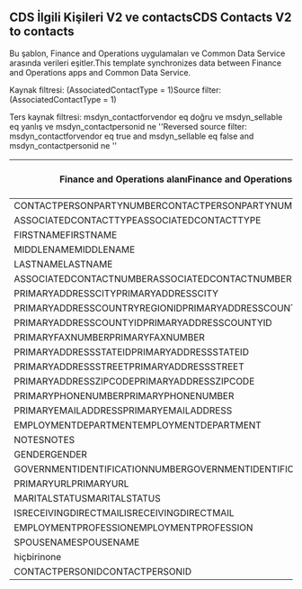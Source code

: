 ## <a name="cds-contacts-v2-to-contacts"></a><span data-ttu-id="2c52b-101">CDS İlgili Kişileri V2 ve contacts</span><span class="sxs-lookup"><span data-stu-id="2c52b-101">CDS Contacts V2 to contacts</span></span>

<span data-ttu-id="2c52b-102">Bu şablon, Finance and Operations uygulamaları ve Common Data Service arasında verileri eşitler.</span><span class="sxs-lookup"><span data-stu-id="2c52b-102">This template synchronizes data between Finance and Operations apps and Common Data Service.</span></span>

<span data-ttu-id="2c52b-103">Kaynak filtresi: (AssociatedContactType = 1)</span><span class="sxs-lookup"><span data-stu-id="2c52b-103">Source filter: (AssociatedContactType = 1)</span></span>

<span data-ttu-id="2c52b-104">Ters kaynak filtresi: msdyn_contactforvendor eq doğru ve msdyn_sellable eq yanlış ve msdyn_contactpersonid ne ''</span><span class="sxs-lookup"><span data-stu-id="2c52b-104">Reversed source filter: msdyn_contactforvendor eq true and msdyn_sellable eq false and msdyn_contactpersonid ne ''</span></span>

<span data-ttu-id="2c52b-105">Finance and Operations alanı</span><span class="sxs-lookup"><span data-stu-id="2c52b-105">Finance and Operations field</span></span> | <span data-ttu-id="2c52b-106">Eşleme türü</span><span class="sxs-lookup"><span data-stu-id="2c52b-106">Map type</span></span> | <span data-ttu-id="2c52b-107">Diğer Dynamics 365 alanı</span><span class="sxs-lookup"><span data-stu-id="2c52b-107">Other Dynamics 365 field</span></span> | <span data-ttu-id="2c52b-108">Varsayılan değer</span><span class="sxs-lookup"><span data-stu-id="2c52b-108">Default value</span></span>
---|---|---|---
<span data-ttu-id="2c52b-109">CONTACTPERSONPARTYNUMBER</span><span class="sxs-lookup"><span data-stu-id="2c52b-109">CONTACTPERSONPARTYNUMBER</span></span> | = | <span data-ttu-id="2c52b-110">msdyn_partynumber</span><span class="sxs-lookup"><span data-stu-id="2c52b-110">msdyn_partynumber</span></span> | 
<span data-ttu-id="2c52b-111">ASSOCIATEDCONTACTTYPE</span><span class="sxs-lookup"><span data-stu-id="2c52b-111">ASSOCIATEDCONTACTTYPE</span></span> | << | <span data-ttu-id="2c52b-112">hiçbiri</span><span class="sxs-lookup"><span data-stu-id="2c52b-112">none</span></span> | <span data-ttu-id="2c52b-113">Satıcı</span><span class="sxs-lookup"><span data-stu-id="2c52b-113">Vendor</span></span>
<span data-ttu-id="2c52b-114">FIRSTNAME</span><span class="sxs-lookup"><span data-stu-id="2c52b-114">FIRSTNAME</span></span> | = | <span data-ttu-id="2c52b-115">firstname</span><span class="sxs-lookup"><span data-stu-id="2c52b-115">firstname</span></span> | 
<span data-ttu-id="2c52b-116">MIDDLENAME</span><span class="sxs-lookup"><span data-stu-id="2c52b-116">MIDDLENAME</span></span> | = | <span data-ttu-id="2c52b-117">middlename</span><span class="sxs-lookup"><span data-stu-id="2c52b-117">middlename</span></span> | 
<span data-ttu-id="2c52b-118">LASTNAME</span><span class="sxs-lookup"><span data-stu-id="2c52b-118">LASTNAME</span></span> | = | <span data-ttu-id="2c52b-119">lastname</span><span class="sxs-lookup"><span data-stu-id="2c52b-119">lastname</span></span> | 
<span data-ttu-id="2c52b-120">ASSOCIATEDCONTACTNUMBER</span><span class="sxs-lookup"><span data-stu-id="2c52b-120">ASSOCIATEDCONTACTNUMBER</span></span> | = | <span data-ttu-id="2c52b-121">msdyn_vendorcontactid.msdyn_vendoraccountnumber</span><span class="sxs-lookup"><span data-stu-id="2c52b-121">msdyn_vendorcontactid.msdyn_vendoraccountnumber</span></span> | 
<span data-ttu-id="2c52b-122">PRIMARYADDRESSCITY</span><span class="sxs-lookup"><span data-stu-id="2c52b-122">PRIMARYADDRESSCITY</span></span> | = | <span data-ttu-id="2c52b-123">address1_city</span><span class="sxs-lookup"><span data-stu-id="2c52b-123">address1_city</span></span> | 
<span data-ttu-id="2c52b-124">PRIMARYADDRESSCOUNTRYREGIONID</span><span class="sxs-lookup"><span data-stu-id="2c52b-124">PRIMARYADDRESSCOUNTRYREGIONID</span></span> | = | <span data-ttu-id="2c52b-125">address1_country</span><span class="sxs-lookup"><span data-stu-id="2c52b-125">address1_country</span></span> | 
<span data-ttu-id="2c52b-126">PRIMARYADDRESSCOUNTYID</span><span class="sxs-lookup"><span data-stu-id="2c52b-126">PRIMARYADDRESSCOUNTYID</span></span> | = | <span data-ttu-id="2c52b-127">address1_county</span><span class="sxs-lookup"><span data-stu-id="2c52b-127">address1_county</span></span> | 
<span data-ttu-id="2c52b-128">PRIMARYFAXNUMBER</span><span class="sxs-lookup"><span data-stu-id="2c52b-128">PRIMARYFAXNUMBER</span></span> | = | <span data-ttu-id="2c52b-129">fax</span><span class="sxs-lookup"><span data-stu-id="2c52b-129">fax</span></span> | 
<span data-ttu-id="2c52b-130">PRIMARYADDRESSSTATEID</span><span class="sxs-lookup"><span data-stu-id="2c52b-130">PRIMARYADDRESSSTATEID</span></span> | = | <span data-ttu-id="2c52b-131">address1_stateorprovince</span><span class="sxs-lookup"><span data-stu-id="2c52b-131">address1_stateorprovince</span></span> | 
<span data-ttu-id="2c52b-132">PRIMARYADDRESSSTREET</span><span class="sxs-lookup"><span data-stu-id="2c52b-132">PRIMARYADDRESSSTREET</span></span> | = | <span data-ttu-id="2c52b-133">address1_line1</span><span class="sxs-lookup"><span data-stu-id="2c52b-133">address1_line1</span></span> | 
<span data-ttu-id="2c52b-134">PRIMARYADDRESSZIPCODE</span><span class="sxs-lookup"><span data-stu-id="2c52b-134">PRIMARYADDRESSZIPCODE</span></span> | = | <span data-ttu-id="2c52b-135">address1_postalcode</span><span class="sxs-lookup"><span data-stu-id="2c52b-135">address1_postalcode</span></span> | 
<span data-ttu-id="2c52b-136">PRIMARYPHONENUMBER</span><span class="sxs-lookup"><span data-stu-id="2c52b-136">PRIMARYPHONENUMBER</span></span> | = | <span data-ttu-id="2c52b-137">telephone1</span><span class="sxs-lookup"><span data-stu-id="2c52b-137">telephone1</span></span> | 
<span data-ttu-id="2c52b-138">PRIMARYEMAILADDRESS</span><span class="sxs-lookup"><span data-stu-id="2c52b-138">PRIMARYEMAILADDRESS</span></span> | = | <span data-ttu-id="2c52b-139">emailaddress1</span><span class="sxs-lookup"><span data-stu-id="2c52b-139">emailaddress1</span></span> | 
<span data-ttu-id="2c52b-140">EMPLOYMENTDEPARTMENT</span><span class="sxs-lookup"><span data-stu-id="2c52b-140">EMPLOYMENTDEPARTMENT</span></span> | = | <span data-ttu-id="2c52b-141">departman</span><span class="sxs-lookup"><span data-stu-id="2c52b-141">department</span></span> | 
<span data-ttu-id="2c52b-142">NOTES</span><span class="sxs-lookup"><span data-stu-id="2c52b-142">NOTES</span></span> | = | <span data-ttu-id="2c52b-143">description</span><span class="sxs-lookup"><span data-stu-id="2c52b-143">description</span></span> | 
<span data-ttu-id="2c52b-144">GENDER</span><span class="sxs-lookup"><span data-stu-id="2c52b-144">GENDER</span></span> | >< | <span data-ttu-id="2c52b-145">gendercode</span><span class="sxs-lookup"><span data-stu-id="2c52b-145">gendercode</span></span> | 
<span data-ttu-id="2c52b-146">GOVERNMENTIDENTIFICATIONNUMBER</span><span class="sxs-lookup"><span data-stu-id="2c52b-146">GOVERNMENTIDENTIFICATIONNUMBER</span></span> | = | <span data-ttu-id="2c52b-147">governmentid</span><span class="sxs-lookup"><span data-stu-id="2c52b-147">governmentid</span></span> | 
<span data-ttu-id="2c52b-148">PRIMARYURL</span><span class="sxs-lookup"><span data-stu-id="2c52b-148">PRIMARYURL</span></span> | = | <span data-ttu-id="2c52b-149">websiteurl</span><span class="sxs-lookup"><span data-stu-id="2c52b-149">websiteurl</span></span> | 
<span data-ttu-id="2c52b-150">MARITALSTATUS</span><span class="sxs-lookup"><span data-stu-id="2c52b-150">MARITALSTATUS</span></span> | >< | <span data-ttu-id="2c52b-151">familystatuscode</span><span class="sxs-lookup"><span data-stu-id="2c52b-151">familystatuscode</span></span> | 
<span data-ttu-id="2c52b-152">ISRECEIVINGDIRECTMAIL</span><span class="sxs-lookup"><span data-stu-id="2c52b-152">ISRECEIVINGDIRECTMAIL</span></span> | >< | <span data-ttu-id="2c52b-153">donotemail</span><span class="sxs-lookup"><span data-stu-id="2c52b-153">donotemail</span></span> | 
<span data-ttu-id="2c52b-154">EMPLOYMENTPROFESSION</span><span class="sxs-lookup"><span data-stu-id="2c52b-154">EMPLOYMENTPROFESSION</span></span> | = | <span data-ttu-id="2c52b-155">jobtitle</span><span class="sxs-lookup"><span data-stu-id="2c52b-155">jobtitle</span></span> | 
<span data-ttu-id="2c52b-156">SPOUSENAME</span><span class="sxs-lookup"><span data-stu-id="2c52b-156">SPOUSENAME</span></span> | = | <span data-ttu-id="2c52b-157">spousesname</span><span class="sxs-lookup"><span data-stu-id="2c52b-157">spousesname</span></span> | 
<span data-ttu-id="2c52b-158">hiçbiri</span><span class="sxs-lookup"><span data-stu-id="2c52b-158">none</span></span> | >> | <span data-ttu-id="2c52b-159">msdyn_contactforvendor</span><span class="sxs-lookup"><span data-stu-id="2c52b-159">msdyn_contactforvendor</span></span> | <span data-ttu-id="2c52b-160">Doğru</span><span class="sxs-lookup"><span data-stu-id="2c52b-160">True</span></span>
<span data-ttu-id="2c52b-161">CONTACTPERSONID</span><span class="sxs-lookup"><span data-stu-id="2c52b-161">CONTACTPERSONID</span></span> | = | <span data-ttu-id="2c52b-162">msdyn_contactpersonid</span><span class="sxs-lookup"><span data-stu-id="2c52b-162">msdyn_contactpersonid</span></span> | 
